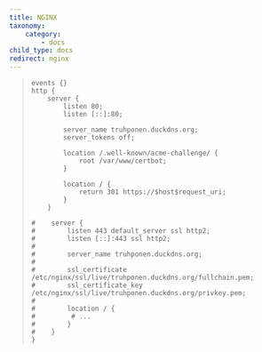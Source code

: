 ```yaml
---
title: NGINX
taxonomy:
    category:
        - docs
child_type: docs
redirect: nginx
---
```


> <pre><code>events {}
> http {
>     server {
>         listen 80;
>         listen [::]:80;
>     
>         server_name truhponen.duckdns.org;
>         server_tokens off;
>     
>         location /.well-known/acme-challenge/ {
>             root /var/www/certbot;
>         }
>     
>         location / {
>             return 301 https://$host$request_uri;
>         }
>     }
>     
> #    server {
> #        listen 443 default_server ssl http2;
> #        listen [::]:443 ssl http2;
> #    
> #        server_name truhponen.duckdns.org;
> #    
> #        ssl_certificate /etc/nginx/ssl/live/truhponen.duckdns.org/fullchain.pem;
> #        ssl_certificate_key /etc/nginx/ssl/live/truhponen.duckdns.org/privkey.pem;
> #        
> #        location / {
> #        	# ...
> #        }
> #    }
> }</code></pre>